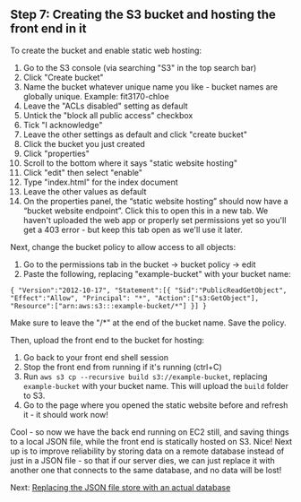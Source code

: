 ## Step 7: Creating the S3 bucket and hosting the front end in it

To create the bucket and enable static web hosting:

1. Go to the S3 console (via searching "S3" in the top search bar)
2. Click "Create bucket"
3. Name the bucket whatever unique name you like - bucket names are globally unique. Example: fit3170-chloe
4. Leave the "ACLs disabled" setting as default
5. Untick the "block all public access" checkbox
6. Tick "I acknowledge" 
7. Leave the other settings as default and click "create bucket"
8. Click the bucket you just created
9. Click "properties"
10. Scroll to the bottom where it says "static website hosting"
11. Click "edit" then select "enable"
14. Type "index.html" for the index document
15. Leave the other values as default
16. On the properties panel, the “static website hosting” should now have a “bucket website endpoint”. Click this to open this in a new tab. We haven't uploaded the web app or properly set permissions yet so you'll get a 403 error - but keep this tab open as we'll use it later.

Next, change the bucket policy to allow access to all objects:

1. Go to the permissions tab in the bucket -> bucket policy -> edit
2. Paste the following, replacing "example-bucket" with your bucket name:

```
{ "Version":"2012-10-17", "Statement":[{ "Sid":"PublicReadGetObject", "Effect":"Allow", "Principal": "*", "Action":["s3:GetObject"], "Resource":["arn:aws:s3:::example-bucket/*"] }] }
```

Make sure to leave the "/*" at the end of the bucket name. Save the policy.

Then, upload the front end to the bucket for hosting:

1. Go back to your front end shell session
2. Stop the front end from running if it's running (ctrl+C)
3. Run `aws s3 cp --recursive build s3://example-bucket`, replacing `example-bucket` with your bucket name. This will upload the `build` folder to S3.
4. Go to the page where you opened the static website before and refresh it - it should work now!

Cool - so now we have the back end running on EC2 still, and saving things to a local JSON file, while the front end is statically hosted on S3. Nice! Next up is to improve reliability by storing data on a remote database instead of just in a JSON file - so that if our server dies, we can just replace it with another one that connects to the same database, and no data will be lost!

Next: [Replacing the JSON file store with an actual database](./Step8.md)
